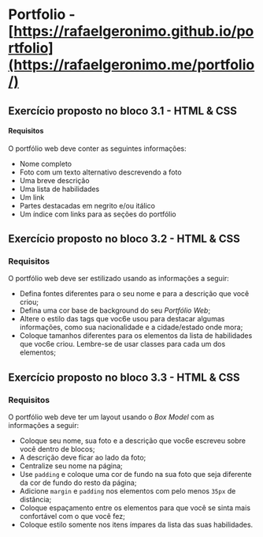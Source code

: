 # Portfolio - [https://rafaelgeronimo.github.io/portfolio](https://rafaelgeronimo.me/portfolio/)
## Exercício proposto no bloco 3.1 - HTML & CSS

#### Requisitos
O portfólio web deve conter as seguintes informações:
- Nome completo
- Foto com um texto alternativo descrevendo a foto
- Uma breve descrição
- Uma lista de habilidades
- Um link
- Partes destacadas em negrito e/ou itálico
- Um índice com links para as seções do portfólio

## Exercício proposto no bloco 3.2 - HTML & CSS

### Requisitos
O portfólio web deve ser estilizado usando as informações a seguir:
- Defina fontes diferentes para o seu nome e para a descrição que você criou;
- Defina uma cor base de background do seu *Portfólio Web*;
- Altere o estilo das tags que voc6e usou para destacar algumas informações, como sua nacionalidade e a cidade/estado onde mora;
- Coloque tamanhos diferentes para os elementos da lista de habilidades que voc6e criou. Lembre-se de usar classes para cada um dos elementos;

## Exercício proposto no bloco 3.3 - HTML & CSS

### Requisitos
O portfólio web deve ter um layout usando o *Box Model* com as informações a seguir:
- Coloque seu nome, sua foto e a descrição que voc6e escreveu sobre você dentro de blocos;
- A descrição deve ficar ao lado da foto;
- Centralize seu nome na página;
- Use `padding` e coloque uma cor de fundo na sua foto que seja diferente da cor de fundo do resto da página;
- Adicione `margin` e `padding` nos elementos com pelo menos `35px` de distância;
- Coloque espaçamento entre os elementos para que você se sinta mais confortável com o que você fez;
- Coloque estilo somente nos itens ímpares da lista das suas habilidades.